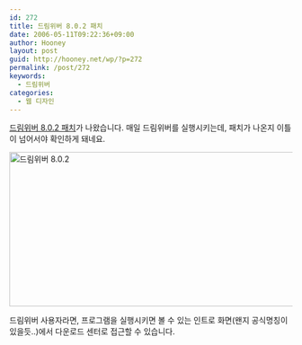 ```yaml
---
id: 272
title: 드림위버 8.0.2 패치
date: 2006-05-11T09:22:36+09:00
author: Hooney
layout: post
guid: http://hooney.net/wp/?p=272
permalink: /post/272
keywords:
  - 드림위버
categories:
  - 웹 디자인
---
```

[드림위버 8.0.2 패치](http://www.adobe.com/support/dreamweaver/downloads_updaters.html?pss=dw_8.0.1_win_ko_full___20040226)가 나왔습니다. 매일 드림위버를 실행시키는데, 패치가 나온지 이틀이 넘어서야 확인하게 돼네요.

<img src="/uploads/2006/dw802.png" width="505" height="275" alt="드림위버 8.0.2" /> 

드림위버 사용자라면, 프로그램을 실행시키면 볼 수 있는 인트로 화면(왠지 공식명칭이 있을듯..)에서 다운로드 센터로 접근할 수 있습니다.